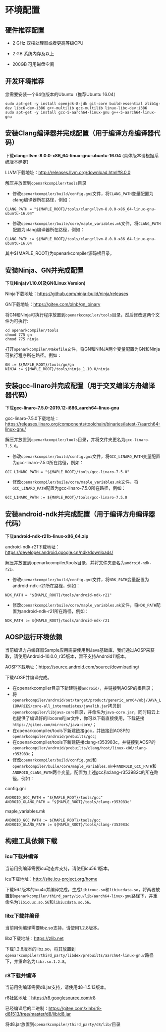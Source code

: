 # 环境配置

## 硬件推荐配置

- 2 GHz 双核处理器或者更高等级CPU

- 2 GB 系统内存及以上

- 200GB 可用磁盘空间

## 开发环境推荐

您需要安装一个64位版本的Ubuntu（推荐Ubuntu 16.04）


```
sudo apt-get -y install openjdk-8-jdk git-core build-essential zlib1g-dev libc6-dev-i386 g++-multilib gcc-multilib linux-libc-dev:i386
sudo apt-get -y install gcc-5-aarch64-linux-gnu g++-5-aarch64-linux-gnu
```


## 安装Clang编译器并完成配置（用于编译方舟编译器代码）

下载**clang+llvm-8.0.0-x86_64-linux-gnu-ubuntu-16.04** (具体版本请根据系统版本确定)

LLVM下载地址：http://releases.llvm.org/download.html#8.0.0

解压并放置到`openarkcompiler/tools`目录

* 修改`openarkcompiler/build/config.gni`文件，将`CLANG_PATH`变量配置为clang编译器所在路径，例如：

```
CLANG_PATH = "${MAPLE_ROOT}/tools/clang+llvm-8.0.0-x86_64-linux-gnu-ubuntu-16.04"
```

* 修改`openarkcompiler/buile/core/maple_variables.mk`文件，将`CLANG_PATH`配置为clang编译器所在路径，例如：

```
CLANG_PATH := ${MAPLE_ROOT}/tools/clang+llvm-8.0.0-x86_64-linux-gnu-ubuntu-16.04
```

其中${MAPLE_ROOT}为openarkcompiler源码根目录。

## 安装Ninja、GN并完成配置

下载**Ninja(v1.10.0)**及**GN(Linux Version)**

Ninja下载地址：https://github.com/ninja-build/ninja/releases

GN下载地址：https://gitee.com/xlnb/gn_binary

将GN和Ninja可执行程序放置到`openarkcompiler/tools`目录，然后修改这两个文件为可执行:

```
cd openarkcompiler/tools
chmod 775 gn
chmod 775 ninja
```

打开`openarkcompiler/Makefile`文件，将GN和NINJA两个变量配置为GN和Ninja可执行程序所在路径。例如：

```
GN := ${MAPLE_ROOT}/tools/gn/gn
NINJA := ${MAPLE_ROOT}/tools/ninja_1.10.0/ninja
```

## 安装gcc-linaro并完成配置（用于交叉编译方舟编译器代码）

下载**gcc-linaro-7.5.0-2019.12-i686_aarch64-linux-gnu**

gcc-linaro-7.5.0下载地址：https://releases.linaro.org/components/toolchain/binaries/latest-7/aarch64-linux-gnu/

解压并放置到`openarkcompiler/tools`目录，并将文件夹更名为`gcc-linaro-7.5.0`。

* 修改`openarkcompiler/build/config.gni`文件，将`GCC_LINARO_PATH`变量配置为gcc-linaro-7.5.0所在路径，例如：

```
GCC_LINARO_PATH = "${MAPLE_ROOT}/tools/gcc-linaro-7.5.0"
```

* 修改`openarkcompiler/buile/core/maple_variables.mk`文件，将`GCC_LINARO_PATH`配置为gcc-linaro-7.5.0所在路径，例如：

```
GCC_LINARO_PATH := ${MAPLE_ROOT}/tools/gcc-linaro-7.5.0
```

## 安装android-ndk并完成配置（用于编译方舟编译器代码）

下载**android-ndk-r21b-linux-x86_64.zip**

android-ndk-r21下载地址：https://developer.android.google.cn/ndk/downloads/

解压并放置到openarkcompiler/tools目录，并将文件夹更名为`android-ndk-r21`。

* 修改`openarkcompiler/build/config.gni`文件，将`NDK_PATH`变量配置为android-ndk-r21所在路径，例如：

```
NDK_PATH = "${MAPLE_ROOT}/tools/android-ndk-r21"
```

* 修改`openarkcompiler/buile/core/maple_variables.mk`文件，将`NDK_PATH`配置为android-ndk-r21所在路径，例如：

```
NDK_PATH := ${MAPLE_ROOT}/tools/android-ndk-r21
```

## AOSP运行环境依赖

当前编译方舟编译器Sample应用需要使用到Java基础库，我们通过AOSP来获取，请使用Android-10.0.0_r35版本，暂不支持Android11版本。

AOSP下载地址：https://source.android.com/source/downloading/

下载AOSP并编译完成。

* 在openarkcompiler目录下新建链接`android/`，并链接到AOSP的根目录；
* 将`openarkcompiler/android/out/target/product/generic_arm64/obj/JAVA_LIBRARIES/core-all_intermediates/javalib.jar`拷贝到`openarkcompiler/libjava-core`目录，并命名为`java-core.jar`，同时码云上也提供了编译好的libcore的jar文件，你可以下载直接使用，下载链接`https://gitee.com/mirrors/java-core/`；
* 在openarkcompiler/tools下新建链接gcc，并链接到AOSP的`openarkcompiler/android/prebuilts/gcc`;
* 在openarkcompiler/tools下新建链接clang-r353983c，并链接到AOSP的`openarkcompiler/android/prebuilts/clang/host/linux-x86/clang-r353983c`；
* 修改`openarkcompiler/build/config.gni`和`openarkcompiler/buile/core/maple_variables.mk`中`ANDROID_GCC_PATH`和`ANDROID_CLANG_PATH`两个变量，配置为上述gcc和clang-r353982c的所在路径，例如：

config.gni

```
ANDROID_GCC_PATH = "${MAPLE_ROOT}/tools/gcc"
ANDROID_GLANG_PATH = "${MAPLE_ROOT}/tools/clang-r353983c"
```

maple_variables.mk

```
ANDROID_GCC_PATH := ${MAPLE_ROOT}/tools/gcc
ANDROID_GLANG_PATH := ${MAPLE_ROOT}/tools/clang-r353983c
```

## 构建工具依赖下载

### icu下载并编译

当前用例编译需要icu动态库支持，请使用icu56.1版本。

icu下载地址：http://site.icu-project.org/home

下载56.1版本的icu4c并编译完成，生成`libicuuc.so`和`libiucdata.so`，将两者放置到`openarkcompiler/third_party/icu/lib/aarch64-linux-gnu`路径下，并重命名为`libicuuc.so.56`和`libiucdata.so.56`。

### libz下载并编译

当前用例编译需要libz.so支持，请使用1.2.8版本。

libz下载地址：https://zlib.net

下载1.2.8版本的libz.so，将其放置到`openarkcompiler/third_party/libdex/prebuilts/aarch64-linux-gnu/`路径下，并重命名为`libz.so.1.2.8`。

### r8下载并编译

当前用例编译需要d8.jar支持，请使用d8-1.5.13版本。

r8社区地址：https://r8.googlesource.com/r8

已经编译后的二进制：https://gitee.com/xlnb/r8-d81513/tree/master/d8/lib/d8.jar

将d8.jar放置到`openarkcompiler/third_party/d8/lib/`目录
